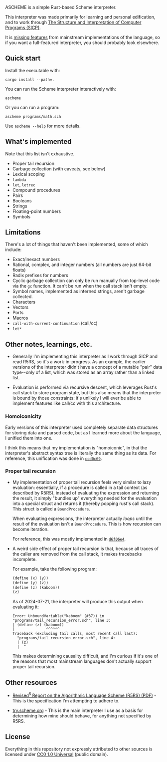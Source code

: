 ASCHEME is a simple Rust-based Scheme interpreter.

This interpreter was made primarily for learning and personal edification, and
to work through [The Structure and Interpretation of Computer Programs (SICP)][SICP].

It is [missing features](#limitations) from mainstream implementations
of the language, so if you want a full-featured interpreter, you should probably
look elsewhere.

[SICP]: https://mitp-content-server.mit.edu/books/content/sectbyfn/books_pres_0/6515/sicp.zip/index.html

## Quick start

Install the executable with:

```
cargo install --path=.
```

You can run the Scheme interpreter interactively with:

```
ascheme
```

Or you can run a program:

```
ascheme programs/math.sch
```

Use `ascheme --help` for more details.

## What's implemented

Note that this list isn't exhaustive.

- Proper tail recursion
- Garbage collection (with caveats, see below)
- Lexical scoping
- `lambda`
- `let`, `letrec`
- Compound procedures
- Pairs
- Booleans
- Strings
- Floating-point numbers
- Symbols

## Limitations

There's a lot of things that haven't been implemented, some of which include:

- Exact/inexact numbers
- Rational, complex, and integer numbers (all numbers are just 64-bit floats)
- Radix prefixes for numbers
- Cyclic garbage collection can only be run manually from top-level code via
  the `gc` function. It can't be run when the call stack isn't empty.
- Symbol names, implemented as interned strings, aren't garbage collected.
- Characters
- Vectors
- Ports
- Macros
- `call-with-current-continuation` (call/cc)
- `let*`

## Other notes, learnings, etc.

- Generally I'm implementing this interpreter as I work through SICP and read
  R5RS, so it's a work-in-progress. As an example, the earlier versions of the
  interpreter didn't have a concept of a mutable "pair" data type--only of a
  list, which was stored as an array rather than a linked list.

- Evaluation is performed via recursive descent, which leverages Rust's call
  stack to store program state, but this also means that the interpreter is
  bound by those constraints: it's unlikely I will ever be able to implement
  features like call/cc with this architecture.

### Homoiconicity

Early versions of this interpreter used completely separate data structures for
storing data and parsed code, but as I learned more about the language, I
unified them into one.

I think this means that my implementation is "homoiconic", in that the
interpreter's abstract syntax tree is literally the same thing as its
data. For reference, this unification was done in [`ccd0c69`](https://github.com/toolness/ascheme/commit/ccd0c69421bd082114eed55eb266c189b9457fc1).

### Proper tail recursion

- My implementation of proper tail recursion feels very similar to lazy
  evaluation: essentially, if a procedure is called in a tail context
  (as described by R5RS), instead of evaluating the expression and returning
  the result, it simply "bundles up" everything needed for the evaluation
  into a special struct and returns it (thereby popping rust's call stack).
  This struct is called a `BoundProcedure`.

  When evaluating expressions, the interpreter actually _loops_ until the
  result of the evaluation isn't a `BoundProcedure`. This is how recursion
  can become iteration.

  For reference, this was mostly implemented in [`d6f06e4`](https://github.com/toolness/ascheme/commit/d6f06e4aab168a54c9a33aefce32cd5881eb48da).

- A weird side effect of proper tail recursion is that, because all traces of
  the caller are removed from the call stack, it makes tracebacks incomplete.

  For example, take the following program:

  ```scheme
  (define (x) (y))
  (define (y) (z))
  (define (z) (kaboom))
  (z)
  ```

  As of 2024-07-21, the interpreter will produce this output when evaluating
  it:

  ```
  Error: UnboundVariable("kaboom" (#37)) in "programs/tail_recursion_error.sch", line 3:
  | (define (z) (kaboom))
  |              ^^^^^^
  Traceback (excluding tail calls, most recent call last):
    "programs/tail_recursion_error.sch", line 4:
    | (z)
    |  ^
  ```

  This makes determining causality difficult, and I'm curious if it's one
  of the reasons that most mainstream languages don't actually support proper
  tail recursion.

## Other resources

- [Revised<sup>5</sup> Report on the Algorithmic Language Scheme (R5RS) (PDF)](https://conservatory.scheme.org/schemers/Documents/Standards/R5RS/r5rs.pdf) - This is the specification I'm attempting to adhere to.

- [try.scheme.org](https://try.scheme.org/) - This is the main interpreter I use as a basis for determining how mine should behave, for anything not specified by R5RS.

## License

Everything in this repository not expressly attributed to other sources is licensed under [CC0 1.0 Universal](./LICENSE.md) (public domain).
